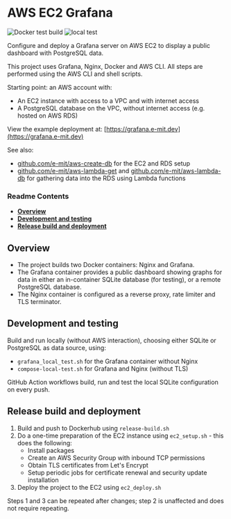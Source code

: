 # AWS EC2 Grafana

![Docker test build](https://github.com/e-mit/aws-ec2-grafana/actions/workflows/docker-test-build.yml/badge.svg)
![local test](https://github.com/e-mit/aws-ec2-grafana/actions/workflows/local-test.yml/badge.svg)

Configure and deploy a Grafana server on AWS EC2 to display a public dashboard with PostgreSQL data.

This project uses Grafana, Nginx, Docker and AWS CLI. All steps are performed using the AWS CLI and shell scripts.

Starting point: an AWS account with:
- An EC2 instance with access to a VPC and with internet access
- A PostgreSQL database on the VPC, without internet access (e.g. hosted on AWS RDS)

View the example deployment at: [https://grafana.e-mit.dev](https://grafana.e-mit.dev)

See also:
- [github.com/e-mit/aws-create-db](https://github.com/e-mit/aws-create-db) for the EC2 and RDS setup
- [github.com/e-mit/aws-lambda-get](https://github.com/e-mit/aws-lambda-get) and [github.com/e-mit/aws-lambda-db](https://github.com/e-mit/aws-lambda-db) for gathering data into the RDS using Lambda functions


### Readme Contents

- **[Overview](#overview)**<br>
- **[Development and testing](#development-and-testing)**<br>
- **[Release build and deployment](#release-build-and-deployment)**<br>


## Overview

- The project builds two Docker containers: Nginx and Grafana.
- The Grafana container provides a public dashboard showing graphs for data in either an in-container SQLite database (for testing), or a remote PostgreSQL database.
- The Nginx container is configured as a reverse proxy, rate limiter and TLS terminator.


## Development and testing

Build and run locally (without AWS interaction), choosing either SQLite or PostgreSQL as data source, using:
- ```grafana_local_test.sh``` for the Grafana container without Nginx
- ```compose-local-test.sh``` for Grafana and Nginx (without TLS)

GitHub Action workflows build, run and test the local SQLite configuration on every push.


## Release build and deployment

1. Build and push to Dockerhub using ```release-build.sh```
2. Do a one-time preparation of the EC2 instance using ```ec2_setup.sh``` - this does the following:
    - Install packages
    - Create an AWS Security Group with inbound TCP permissions
    - Obtain TLS certificates from Let's Encrypt
    - Setup periodic jobs for certificate renewal and security update installation
3. Deploy the project to the EC2 using ```ec2_deploy.sh```

Steps 1 and 3 can be repeated after changes; step 2 is unaffected and does not require repeating.

